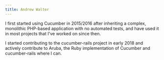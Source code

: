 ```yaml
---
title: Andrew Walter
---
```


I first started using Cucumber in 2015/2016 after inheriting a complex, monolithic PHP-based application with no automated tests, and have used it in most projects that I've worked on since then.

I started contributing to the cucumber-rails project in early 2018 and actively contribute to Aruba, the Ruby implementation of Cucumber and cucumber-rails where I can.